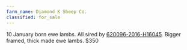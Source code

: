 ```yaml
---
farm_name: Diamond K Sheep Co.
classified: for_sale
---
```


10 January born ewe lambs.  All sired by [620096-2016-H16045](http://nsipsearch.nsip.org/#!/details/6200962016H16045).  Bigger framed, thick made ewe lambs.  $350
